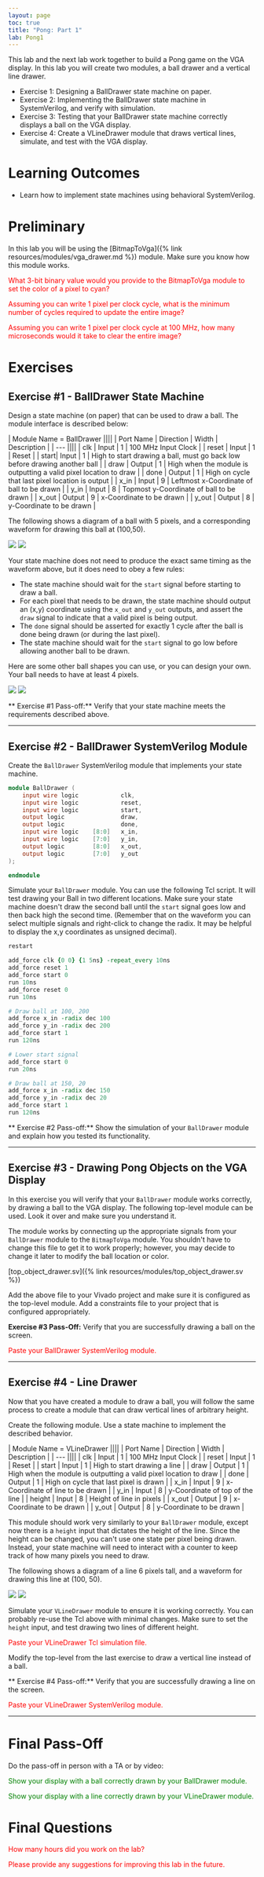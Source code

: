 ```yaml
---
layout: page
toc: true
title: "Pong: Part 1"
lab: Pong1
---
```


This lab and the next lab work together to build a Pong game on the VGA display. In this lab you will create two modules, a ball drawer and a vertical line drawer.
* Exercise 1: Designing a BallDrawer state machine on paper.
* Exercise 2: Implementing the BallDrawer state machine in SystemVerilog, and verify with simulation.
* Exercise 3: Testing that your BallDrawer state machine correctly displays a ball on the VGA display.
* Exercise 4: Create a VLineDrawer module that draws vertical lines, simulate, and test with the VGA display.

<!--**Note:** Exercise 4 is optional. You might not have time to complete it in this lab. You will still get full points for pass-off without it, but if you want to complete a full Pong game next lab you will need it. If you choose not to complete it, next week you will make a ball bounce around the screen (but without paddles and user interaction).-->

# Learning Outcomes
* Learn how to implement state machines using behavioral SystemVerilog.

# Preliminary
In this lab you will be using the [BitmapToVga]({% link resources/modules/vga_drawer.md %}) module. Make sure you know how this module works.

<span style="color:red">What 3-bit binary value would you provide to the BitmapToVga module to set the color of a pixel to cyan?</span>

<span style="color:red">Assuming you can write 1 pixel per clock cycle, what is the minimum number of cycles required to update the entire image?</span>

<span style="color:red">Assuming you can write 1 pixel per clock cycle at 100 MHz, how many microseconds would it take to clear the entire image?</span>

# Exercises

## Exercise #1 - BallDrawer State Machine
Design a state machine (on paper) that can be used to draw a ball. The module interface is described below:

| Module Name = BallDrawer ||||
| Port Name | Direction | Width | Description |
| --- ||||
| clk | Input | 1 | 100 MHz Input Clock |
| reset | Input | 1 | Reset |
| start| Input | 1 | High to start drawing a ball, must go back low before drawing another ball |
| draw | Output | 1 | High when the module is outputting a valid pixel location to draw |
| done | Output | 1 | High on cycle that last pixel location is output |
| x_in | Input | 9 | Leftmost x-Coordinate of ball to be drawn |
| y_in | Input | 8 | Topmost y-Coordinate of ball to be drawn |
| x_out | Output | 9 | x-Coordinate to be drawn |
| y_out | Output | 8 | y-Coordinate to be drawn |

The following shows a diagram of a ball with 5 pixels, and a corresponding waveform for drawing this ball at (100,50).

<img src="{% link media/lab_pong/ball_drawing_5.png %}">
<img src="{% link media/lab_pong/ball_drawing2.png %}">

Your state machine does not need to produce the exact same timing as the waveform above, but it does need to obey a few rules:
* The state machine should wait for the `start` signal before starting to draw a ball.
* For each pixel that needs to be drawn, the state machine should output an (x,y) coordinate using the `x_out` and `y_out` outputs, and assert the `draw` signal to indicate that a valid pixel is being output.
* The `done` signal should be asserted for exactly 1 cycle after the ball is done being drawn (or during the last pixel).
* The state machine should wait for the `start` signal to go low before allowing another ball to be drawn.

Here are some other ball shapes you can use, or you can design your own. Your ball needs to have at least 4 pixels.

<img src="{% link media/lab_pong/ball_drawing_4.png %}">
<img src="{% link media/lab_pong/ball_drawing_grid.png %}">

** Exercise #1 Pass-off:** Verify that your state machine meets the requirements described above.

----

## Exercise #2 - BallDrawer SystemVerilog Module
Create the `BallDrawer` SystemVerilog module that implements your state machine.

```verilog
module BallDrawer (
    input wire logic            clk,
    input wire logic            reset,
    input wire logic            start,
    output logic                draw,
    output logic                done,
    input wire logic    [8:0]   x_in,
    input wire logic    [7:0]   y_in,
    output logic        [8:0]   x_out,
    output logic        [7:0]   y_out
);

endmodule
```

Simulate your `BallDrawer` module. You can use the following Tcl script. It will test drawing your Ball in two different locations. Make sure your state machine doesn't draw the second ball until the `start` signal goes low and then back high the second time. (Remember that on the waveform you can select multiple signals and right-click to change the radix. It may be helpful to display the x,y coordinates as unsigned decimal).

```tcl
restart

add_force clk {0 0} {1 5ns} -repeat_every 10ns
add_force reset 1
add_force start 0
run 10ns
add_force reset 0
run 10ns

# Draw ball at 100, 200
add_force x_in -radix dec 100
add_force y_in -radix dec 200
add_force start 1
run 120ns

# Lower start signal
add_force start 0
run 20ns

# Draw ball at 150, 20
add_force x_in -radix dec 150
add_force y_in -radix dec 20
add_force start 1
run 120ns
```

** Exercise #2 Pass-off:** Show the simulation of your `BallDrawer` module and explain how you tested its functionality.

----

## Exercise #3 - Drawing Pong Objects on the VGA Display
In this exercise you will verify that your `BallDrawer` module works correctly, by drawing a ball to the VGA display. The following top-level module can be used. Look it over and make sure you understand it.

The module works by connecting up the appropriate signals from your `BallDrawer` module to the `BitmapToVga` module. You shouldn't have to change this file to get it to work properly; however, you may decide to change it later to modify the ball location or color.

[top_object_drawer.sv]({% link resources/modules/top_object_drawer.sv %})

Add the above file to your Vivado project and make sure it is configured as the top-level module. Add a constraints file to your project that is configured appropriately.

**Exercise #3 Pass-Off:** Verify that you are successfully drawing a ball on the screen.

<span style="color:red">Paste your BallDrawer SystemVerilog module.</span>

----

## Exercise #4 - Line Drawer
<!-- ** You only need to complete this exercise if you want to complete the full Pong game next lab.**-->

Now that you have created a module to draw a ball, you will follow the same process to create a module that can draw vertical lines of arbitrary height.

Create the following module. Use a state machine to implement the described behavior.

| Module Name = VLineDrawer ||||
| Port Name | Direction | Width | Description |
| --- ||||
| clk | Input | 1 | 100 MHz Input Clock |
| reset | Input | 1 | Reset |
| start | Input | 1 | High to start drawing a line |
| draw | Output | 1 | High when the module is outputting a valid pixel location to draw |
| done | Output | 1 | High on cycle that last pixel is drawn |
| x_in | Input | 9 | x-Coordinate of line to be drawn |
| y_in | Input | 8 | y-Coordinate of top of the line |
| height | Input | 8 | Height of line in pixels |
| x_out | Output | 9 | x-Coordinate to be drawn |
| y_out | Output | 8 | y-Coordinate to be drawn |

This module should work very similarly to your `BallDrawer` module, except now there is a `height` input that dictates the height of the line. Since the height can be changed, you can't use one state per pixel being drawn. Instead, your state machine will need to interact with a counter to keep track of how many pixels you need to draw.

The following shows a diagram of a line 6 pixels tall, and a waveform for drawing this line at (100, 50).

<img src="{% link media/lab_pong/line_drawing.png %}">
<img src="{% link media/lab_pong/line_drawing_waveform.png %}">

Simulate your `VLineDrawer` module to ensure it is working correctly. You can probably re-use the Tcl above with minimal changes. Make sure to set the `height` input, and test drawing two lines of different height.

<span style="color:red">Paste your VLineDrawer Tcl simulation file.</span>

Modify the top-level from the last exercise to draw a vertical line instead of a ball.

** Exercise #4 Pass-off:** Verify that you are successfully drawing a line on the screen.

<span style="color:red">Paste your VLineDrawer SystemVerilog module.</span>

----

# Final Pass-Off
Do the pass-off in person with a TA or by video:

<span style="color:green">Show your display with a ball correctly drawn by your BallDrawer module.</span>

<span style="color:green">Show your display with a line correctly drawn by your VLineDrawer module.</span>

# Final Questions
<span style="color:red">How many hours did you work on the lab?</span>

<span style="color:red">Please provide any suggestions for improving this lab in the future.</span>
